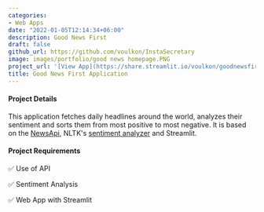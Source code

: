 ```yaml
---
categories:
- Web Apps
date: "2022-01-05T12:14:34+06:00"
description: Good News First
draft: false
github_url: https://github.com/voulkon/InstaSecretary
image: images/portfolio/good news homepage.PNG
project_url: '[View App](https://share.streamlit.io/voulkon/goodnewsfirst/main/good_news_app.py)'
title: Good News First Application
---
```



#### Project Details

This application fetches daily headlines around the world, analyzes their sentiment and sorts them from most positive to most negative. It is based on the [NewsApi](https://newsapi.org/), NLTK's [sentiment analyzer](https://www.nltk.org/api/nltk.sentiment.sentiment_analyzer.html) and Streamlit.

#### Project Requirements

✅ Use of API

✅ Sentiment Analysis

✅ Web App with Streamlit
